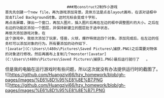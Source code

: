                                 
                                ###用construct2制作小游戏
    首先先创建一个new file，再为游戏添加背景。具体方法是点击layout画布，在该对话框中双击Tiled Background对象。这时光标会变成十字形，
    再点击屏幕，弹出一个窗口，再加入图片，插入图片后再在左边的框中调整图片的大小。之后在右边的功能区添加一个图层，并保持新建立的图层处于选中状态，
    再依次添加游戏对象，在
    这个游戏中，我依次添加了玩家，怪兽，火球，爆炸特效这四个对象。添加完成后，在左边的任务栏可以添加对象的行为。所有要添加的动作如下.
    ![avatar](‪C:\Users\t480s\Pictures\Saved Pictures\捕获.PNG)之后需要对物体的对象进行修改。然后再画布上复制几个monster![avatar]‪(C:\Users\t480s\Pictures\Saved Pictures\捕获1.PNG)最后运行就行了   。
但是我的电脑在运行游戏时有些问题，所以这次就没有办法提供运行时的截图了。
![]https://github.com/Huangziyi66/hzy_homework/blob/gh-pages/images/%E6%8D%95%E8%8E%B7.PNG  
![]https://github.com/Huangziyi66/hzy_homework/blob/gh-pages/images/%E6%8D%95%E8%8E%B71.PNG
